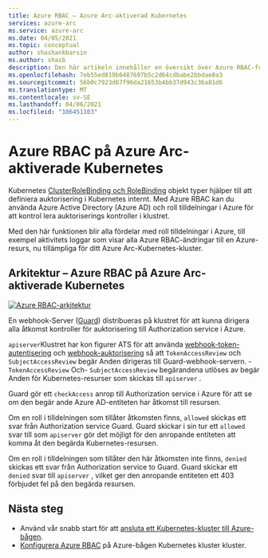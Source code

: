```yaml
---
title: Azure RBAC – Azure Arc-aktiverad Kubernetes
services: azure-arc
ms.service: azure-arc
ms.date: 04/05/2021
ms.topic: conceptual
author: shashankbarsin
ms.author: shasb
description: Den här artikeln innehåller en översikt över Azure RBAC-funktionen på Azure Arc-aktiverade Kubernetes
ms.openlocfilehash: 7eb55ed819b6487697b5c2d64cdbabe2bbdae8a3
ms.sourcegitcommit: 56b0c7923d67f96da21653b4bb37d943c36a81d6
ms.translationtype: MT
ms.contentlocale: sv-SE
ms.lasthandoff: 04/06/2021
ms.locfileid: "106451103"
---
```

# <a name="azure-rbac-on-azure-arc-enabled-kubernetes"></a>Azure RBAC på Azure Arc-aktiverade Kubernetes

Kubernetes [ClusterRoleBinding och RoleBinding](https://kubernetes.io/docs/reference/access-authn-authz/rbac/#rolebinding-and-clusterrolebinding) objekt typer hjälper till att definiera auktorisering i Kubernetes internt. Med Azure RBAC kan du använda Azure Active Directory (Azure AD) och roll tilldelningar i Azure för att kontrol lera auktoriserings kontroller i klustret.

Med den här funktionen blir alla fördelar med roll tilldelningar i Azure, till exempel aktivitets loggar som visar alla Azure RBAC-ändringar till en Azure-resurs, nu tillämpliga för ditt Azure Arc-Kubernetes-kluster.

## <a name="architecture---azure-rbac-on-azure-arc-enabled-kubernetes"></a>Arkitektur – Azure RBAC på Azure Arc-aktiverade Kubernetes

[![Azure RBAC-arkitektur ](./media/conceptual-azure-rbac.png)](./media/conceptual-azure-rbac.png#lightbox)

En webhook-Server ([Guard](https://github.com/appscode/guard)) distribueras på klustret för att kunna dirigera alla åtkomst kontroller för auktorisering till Authorization service i Azure.

`apiserver`Klustret har kon figurer ATS för att använda [webhook-token-autentisering](https://kubernetes.io/docs/reference/access-authn-authz/authentication/#webhook-token-authentication) och [webhook-auktorisering](https://kubernetes.io/docs/reference/access-authn-authz/webhook/) så att `TokenAccessReview` och `SubjectAccessReview` begär Anden dirigeras till Guard-webhook-servern. - `TokenAccessReview` Och- `SubjectAccessReview` begärandena utlöses av begär Anden för Kubernetes-resurser som skickas till `apiserver` .

Guard gör ett `checkAccess` anrop till Authorization service i Azure för att se om den begär ande Azure AD-entiteten har åtkomst till resursen. 

Om en roll i tilldelningen som tillåter åtkomsten finns, `allowed` skickas ett svar från Authorization service Guard. Guard skickar i sin tur ett `allowed` svar till som `apiserver` gör det möjligt för den anropande entiteten att komma åt den begärda Kubernetes-resursen.


Om en roll i tilldelningen som tillåter den här åtkomsten inte finns, `denied` skickas ett svar från Authorization service to Guard. Guard skickar ett `denied` svar till `apiserver` , vilket ger den anropande entiteten ett 403 förbjudet fel på den begärda resursen.

## <a name="next-steps"></a>Nästa steg

* Använd vår snabb start för att [ansluta ett Kubernetes-kluster till Azure-bågen](./quickstart-connect-cluster.md).
* [Konfigurera Azure RBAC](./azure-rbac.md) på Azure-bågen Kubernetes kluster kluster.